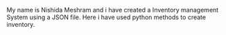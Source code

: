 My name is Nishida Meshram and i have created a Inventory management System using a JSON file.
Here i have used python methods to create inventory.

